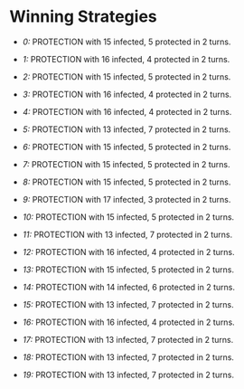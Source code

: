 # Winning Strategies

* _0:_ PROTECTION with 15 infected, 5 protected in 2 turns.


* _1:_ PROTECTION with 16 infected, 4 protected in 2 turns.


* _2:_ PROTECTION with 15 infected, 5 protected in 2 turns.


* _3:_ PROTECTION with 16 infected, 4 protected in 2 turns.


* _4:_ PROTECTION with 16 infected, 4 protected in 2 turns.


* _5:_ PROTECTION with 13 infected, 7 protected in 2 turns.


* _6:_ PROTECTION with 15 infected, 5 protected in 2 turns.


* _7:_ PROTECTION with 15 infected, 5 protected in 2 turns.


* _8:_ PROTECTION with 15 infected, 5 protected in 2 turns.


* _9:_ PROTECTION with 17 infected, 3 protected in 2 turns.


* _10:_ PROTECTION with 15 infected, 5 protected in 2 turns.


* _11:_ PROTECTION with 13 infected, 7 protected in 2 turns.


* _12:_ PROTECTION with 16 infected, 4 protected in 2 turns.


* _13:_ PROTECTION with 15 infected, 5 protected in 2 turns.


* _14:_ PROTECTION with 14 infected, 6 protected in 2 turns.


* _15:_ PROTECTION with 13 infected, 7 protected in 2 turns.


* _16:_ PROTECTION with 16 infected, 4 protected in 2 turns.


* _17:_ PROTECTION with 13 infected, 7 protected in 2 turns.


* _18:_ PROTECTION with 13 infected, 7 protected in 2 turns.


* _19:_ PROTECTION with 13 infected, 7 protected in 2 turns.



